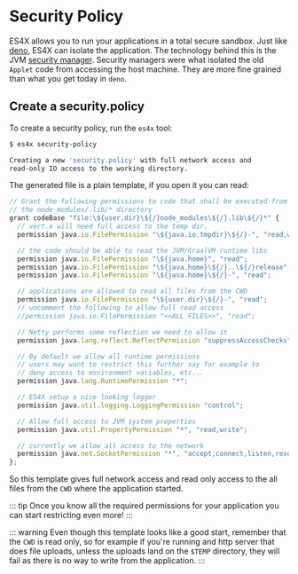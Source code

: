 # Security Policy

ES4X allows you to run your applications in a total secure sandbox. Just like [deno](https://deno.land/), ES4X can
isolate the application. The technology behind this is the JVM
[security manager](https://docs.oracle.com/javase/tutorial/essential/environment/security.html). Security managers were
what isolated the old `Applet` code from accessing the host machine. They are more fine grained than what you get today
in `deno`.

## Create a security.policy

To create a security policy, run the `es4x` tool:

```bash
$ es4x security-policy

Creating a new 'security.policy' with full network access and
read-only IO access to the working directory.
```

The generated file is a plain template, if you open it you can read:

```js
// Grant the following permissions to code that shall be executed from
// the node_modules/.lib/* directory
grant codeBase "file:\${user.dir}\${/}node_modules\${/}.lib\${/}*" {
  // vert.x will need full access to the temp dir.
  permission java.io.FilePermission "\${java.io.tmpdir}\${/}-", "read,write,delete";

  // the code should be able to read the JVM/GraalVM runtime libs
  permission java.io.FilePermission "\${java.home}", "read";
  permission java.io.FilePermission "\${java.home}\${/}..\${/}release", "read";
  permission java.io.FilePermission "\${java.home}\${/}-", "read";

  // applications are allowed to read all files from the CWD
  permission java.io.FilePermission "\${user.dir}\${/}-", "read";
  // uncomment the following to allow full read access
  //permission java.io.FilePermission "<<ALL FILES>>", "read";

  // Netty performs some reflection we need to allow it
  permission java.lang.reflect.ReflectPermission "suppressAccessChecks";

  // By default we allow all runtime permissions
  // users may want to restrict this further say for example to
  // deny access to environment variables, etc...
  permission java.lang.RuntimePermission "*";

  // ES4X setup a nice looking logger
  permission java.util.logging.LoggingPermission "control";

  // Allow full access to JVM system properties
  permission java.util.PropertyPermission "*", "read,write";

  // currently we allow all access to the network
  permission java.net.SocketPermission "*", "accept,connect,listen,resolve";
};
```

So this template gives full network access and read only access to the all files from the `CWD` where the application
started.

::: tip
Once you know all the required permissions for your application you can start restricting even more!
:::

::: warning
Even though this template looks like a good start, remember that the `CWD` is read only, so for example if you're
running and http server that does file uploads, unless the uploads land on the `$TEMP` directory, they will fail as
there is no way to write from the application.
:::

